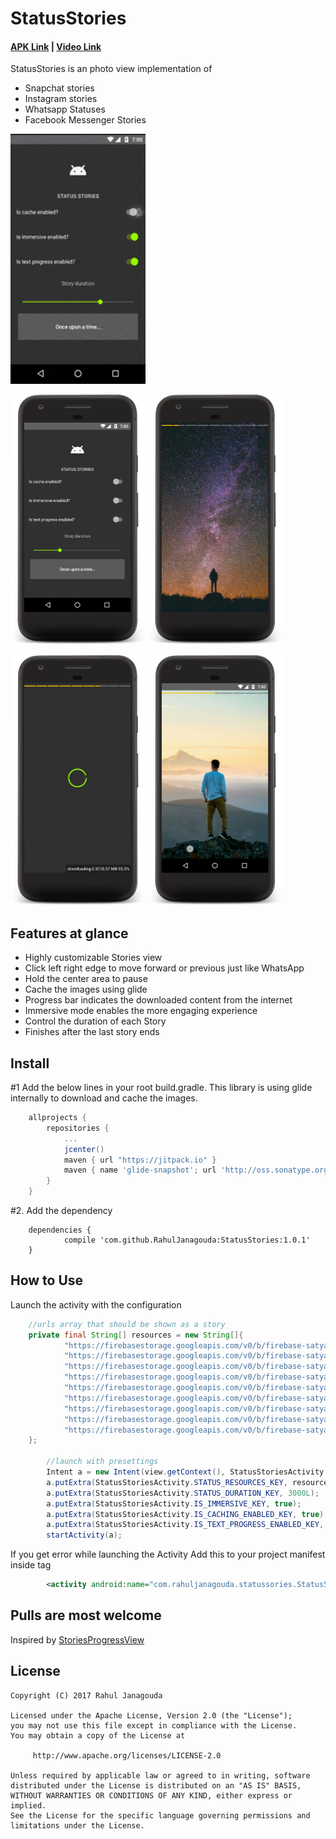 # StatusStories
#### [APK Link](https://goo.gl/jZzyg8) | [Video Link](https://goo.gl/7Jx6Hx)
StatusStories is an photo view implementation of
- Snapchat stories
- Instagram stories
- Whatsapp Statuses
- Facebook Messenger Stories

<img src="images/demo.gif" width=216 height=400 />

<img src="images/i0001.jpg" width=216 height=400 /> <img src="images/i0002.jpg" width=216 height=400 />

<img src="images/i0006.jpg" width=216 height=400 /> <img src="images/i0004.jpg" width=216 height=400 />


## Features at glance
- Highly customizable Stories view
- Click left right edge to move forward or previous just like WhatsApp
- Hold the center area to pause
- Cache the images using glide
- Progress bar indicates the downloaded content from the internet
- Immersive mode enables the more engaging experience
- Control the duration of each Story
- Finishes after the last story ends


## Install
#1 Add the below lines in your root build.gradle. This library is using glide internally to download and cache the images.

```groovy
	allprojects {
        repositories {
            ...
            jcenter()
            maven { url "https://jitpack.io" }
            maven { name 'glide-snapshot'; url 'http://oss.sonatype.org/content/repositories/snapshots' }
        }
    }
```

#2. Add the dependency
```
	dependencies {
	        compile 'com.github.RahulJanagouda:StatusStories:1.0.1'
	}
```

## How to Use
Launch the activity with the configuration
```java
    //urls array that should be shown as a story
    private final String[] resources = new String[]{
            "https://firebasestorage.googleapis.com/v0/b/firebase-satya.appspot.com/o/images%2Fi00001.jpg?alt=media&token=460667e4-e084-4dc5-b873-eefa028cec32",
            "https://firebasestorage.googleapis.com/v0/b/firebase-satya.appspot.com/o/images%2Fi00002.jpg?alt=media&token=e8e86192-eb5d-4e99-b1a8-f00debcdc016",
            "https://firebasestorage.googleapis.com/v0/b/firebase-satya.appspot.com/o/images%2Fi00004.jpg?alt=media&token=af71cbf5-4be3-4f8a-8a2b-2994bce38377",
            "https://firebasestorage.googleapis.com/v0/b/firebase-satya.appspot.com/o/images%2Fi00005.jpg?alt=media&token=7d179938-c419-44f4-b965-1993858d6e71",
            "https://firebasestorage.googleapis.com/v0/b/firebase-satya.appspot.com/o/images%2Fi00006.jpg?alt=media&token=cdd14cf5-6ed0-4fb7-95f5-74618528a48b",
            "https://firebasestorage.googleapis.com/v0/b/firebase-satya.appspot.com/o/images%2Fi00007.jpg?alt=media&token=98524820-6d7c-4fb4-89b1-65301e1d6053",
            "https://firebasestorage.googleapis.com/v0/b/firebase-satya.appspot.com/o/images%2Fi00008.jpg?alt=media&token=7ef9ed49-3221-4d49-8fb4-2c79e5dab333",
            "https://firebasestorage.googleapis.com/v0/b/firebase-satya.appspot.com/o/images%2Fi00009.jpg?alt=media&token=00d56a11-7a92-4998-a05a-e1dd77b02fe4",
            "https://firebasestorage.googleapis.com/v0/b/firebase-satya.appspot.com/o/images%2Fi00010.jpg?alt=media&token=24f8f091-acb9-432a-ae0f-7e6227d18803",
    };

        //launch with presettings
        Intent a = new Intent(view.getContext(), StatusStoriesActivity.class);
        a.putExtra(StatusStoriesActivity.STATUS_RESOURCES_KEY, resources);
        a.putExtra(StatusStoriesActivity.STATUS_DURATION_KEY, 3000L);
        a.putExtra(StatusStoriesActivity.IS_IMMERSIVE_KEY, true);
        a.putExtra(StatusStoriesActivity.IS_CACHING_ENABLED_KEY, true);
        a.putExtra(StatusStoriesActivity.IS_TEXT_PROGRESS_ENABLED_KEY, true);
        startActivity(a);
```


If you get error while launching the Activity Add this to your project manifest inside <application> tag

```xml
        <activity android:name="com.rahuljanagouda.statussories.StatusStoriesActivity"/>
```


## Pulls are most welcome
Inspired by [StoriesProgressView](https://github.com/shts/StoriesProgressView)


## License

```
Copyright (C) 2017 Rahul Janagouda

Licensed under the Apache License, Version 2.0 (the "License");
you may not use this file except in compliance with the License.
You may obtain a copy of the License at

     http://www.apache.org/licenses/LICENSE-2.0

Unless required by applicable law or agreed to in writing, software
distributed under the License is distributed on an "AS IS" BASIS,
WITHOUT WARRANTIES OR CONDITIONS OF ANY KIND, either express or implied.
See the License for the specific language governing permissions and
limitations under the License.
```
